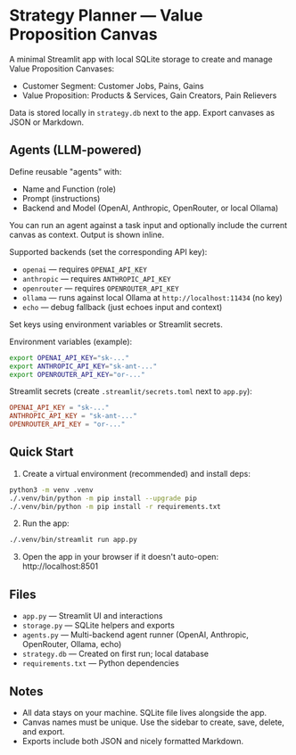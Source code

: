 # Strategy Planner — Value Proposition Canvas

A minimal Streamlit app with local SQLite storage to create and manage Value Proposition Canvases:

- Customer Segment: Customer Jobs, Pains, Gains
- Value Proposition: Products & Services, Gain Creators, Pain Relievers

Data is stored locally in `strategy.db` next to the app. Export canvases as JSON or Markdown.

## Agents (LLM-powered)

Define reusable "agents" with:

- Name and Function (role)
- Prompt (instructions)
- Backend and Model (OpenAI, Anthropic, OpenRouter, or local Ollama)

You can run an agent against a task input and optionally include the current canvas as context. Output is shown inline.

Supported backends (set the corresponding API key):

- `openai` — requires `OPENAI_API_KEY`
- `anthropic` — requires `ANTHROPIC_API_KEY`
- `openrouter` — requires `OPENROUTER_API_KEY`
- `ollama` — runs against local Ollama at `http://localhost:11434` (no key)
- `echo` — debug fallback (just echoes input and context)

Set keys using environment variables or Streamlit secrets.

Environment variables (example):

```bash
export OPENAI_API_KEY="sk-..."
export ANTHROPIC_API_KEY="sk-ant-..."
export OPENROUTER_API_KEY="or-..."
```

Streamlit secrets (create `.streamlit/secrets.toml` next to `app.py`):

```toml
OPENAI_API_KEY = "sk-..."
ANTHROPIC_API_KEY = "sk-ant-..."
OPENROUTER_API_KEY = "or-..."
```

## Quick Start

1. Create a virtual environment (recommended) and install deps:

```bash
python3 -m venv .venv
./.venv/bin/python -m pip install --upgrade pip
./.venv/bin/python -m pip install -r requirements.txt
```

2. Run the app:

```bash
./.venv/bin/streamlit run app.py
```

3. Open the app in your browser if it doesn't auto-open: http://localhost:8501

## Files

- `app.py` — Streamlit UI and interactions
- `storage.py` — SQLite helpers and exports
- `agents.py` — Multi-backend agent runner (OpenAI, Anthropic, OpenRouter, Ollama, echo)
- `strategy.db` — Created on first run; local database
- `requirements.txt` — Python dependencies

## Notes

- All data stays on your machine. SQLite file lives alongside the app.
- Canvas names must be unique. Use the sidebar to create, save, delete, and export.
- Exports include both JSON and nicely formatted Markdown.
